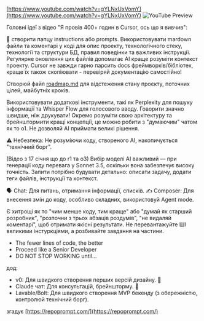<!--
date: 2025-02-02T23:23:04.871Z
-->


[https://www.youtube.com/watch?v=gYLNxUxVomY](https://www.youtube.com/watch?v=gYLNxUxVomY)
![YouTube Preview](https://img.youtube.com/vi/gYLNxUxVomY/mqdefault.jpg)


Головні ідеї з відео "Я провів 400+ годин в Cursor, ось що я вивчив": 

📂 створити папцу instructions або prompts. 
Використовувати mardown файли та коментарі у коді для опис проекту, технологічного стеку, технології та структури БД, правил поведінки та важливих інструкції. Регулярне оновлення цих файлів допомагає AI краще розуміти контекст проекту. Cursor не завжди гарно парсить docs фреймворків/бібліотек, краще їх також скопіювати - перевіряй документацію самостійно!

Створюй файл  [roadmap.md](roadmap.md) для відстеження стану проєкту, поточних цілей, майбутніх кроків.

Використовувати додаткові інструменти, такі як Perplexity для пошуку інформації та Whisper Flow для голосового вводу. Говорити значно швидше, ніж друкувати! Окремо розуміти свою архітектуру та брейнштормити кращі концепції, це можно робити з "думаючим" чатом як то о1. Не дозволяй AI приймати великі рішення.

⚠️ Небезпека: Не розуміючи коду, створеного AI, накопичується "технічний борг".

(Відео з 17 січня що до r1 та о3) Вибір моделі AI важливий — при генерації коду перевага у Sonnet 3.5, оскільки вона забезпечує високу точність. Запити потрібно будувати детально: описати задачу, додати теги файлів, інструкції та контекст. 

🗣 Chat: Для питань, отримання інформації, списків. 
✍️ Composer: Для внесення змін до коду, особливо складних, використовуй Agent mode. 

Є хитрощі як то "чим менше коду, тим краще" або "думай як старший розробник", "розпочни з трьох абзаців роздумів", "не видаляй коментарі", щоб отримати якісні результати. Не перевантажуйте ШІ великими інстуркціями, а розбивайте завдання на частини.

- The fewer lines of code, the better
- Proceed like a Senior Developer 
- DO NOT STOP WORKING until...

дод:
- v0: Для швидкого створення перших версій дизайну. 🎨
- Claude чат: Для консультацій, брейншторму. 🤔
- Lavable/Bolt: Для швидкого створення MVP бекенду (з обережністю, контролюй технічний борг).

згадує  [https://repoprompt.com/](https://repoprompt.com/)
